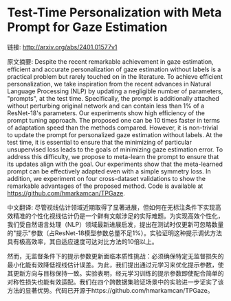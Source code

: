 # Test-Time Personalization with Meta Prompt for Gaze Estimation

链接: http://arxiv.org/abs/2401.01577v1

原文摘要:
Despite the recent remarkable achievement in gaze estimation, efficient and
accurate personalization of gaze estimation without labels is a practical
problem but rarely touched on in the literature. To achieve efficient
personalization, we take inspiration from the recent advances in Natural
Language Processing (NLP) by updating a negligible number of parameters,
"prompts", at the test time. Specifically, the prompt is additionally attached
without perturbing original network and can contain less than 1% of a
ResNet-18's parameters. Our experiments show high efficiency of the prompt
tuning approach. The proposed one can be 10 times faster in terms of adaptation
speed than the methods compared. However, it is non-trivial to update the
prompt for personalized gaze estimation without labels. At the test time, it is
essential to ensure that the minimizing of particular unsupervised loss leads
to the goals of minimizing gaze estimation error. To address this difficulty,
we propose to meta-learn the prompt to ensure that its updates align with the
goal. Our experiments show that the meta-learned prompt can be effectively
adapted even with a simple symmetry loss. In addition, we experiment on four
cross-dataset validations to show the remarkable advantages of the proposed
method. Code is available at https://github.com/hmarkamcan/TPGaze.

中文翻译:
尽管视线估计领域近期取得了显著进展，但如何在无标注条件下实现高效精准的个性化视线估计仍是一个鲜有文献涉足的实际难题。为实现高效个性化，我们受自然语言处理（NLP）领域最新进展启发，提出在测试时仅更新可忽略数量的"提示"参数（占ResNet-18模型参数总量不足1%）。实验证明这种提示调优方法具有极高效率，其自适应速度可达对比方法的10倍以上。

然而，无监督条件下的提示参数更新面临本质性挑战：必须确保特定无监督损失的最小化能有效降低视线估计误差。为此，我们提出通过元学习来优化提示参数，使其更新方向与目标保持一致。实验表明，经元学习训练的提示参数即使配合简单的对称性损失也能有效适配。我们在四个跨数据集验证场景中的实验进一步证实了该方法的显著优势。代码已开源于https://github.com/hmarkamcan/TPGaze。

